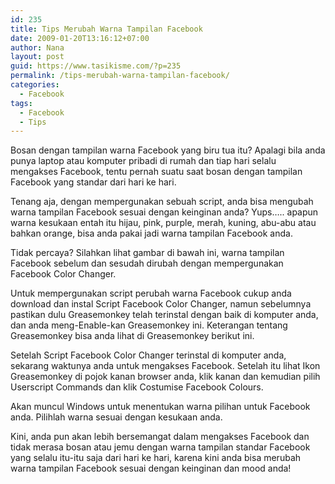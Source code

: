 ```yaml
---
id: 235
title: Tips Merubah Warna Tampilan Facebook
date: 2009-01-20T13:16:12+07:00
author: Nana
layout: post
guid: https://www.tasikisme.com/?p=235
permalink: /tips-merubah-warna-tampilan-facebook/
categories:
  - Facebook
tags:
  - Facebook
  - Tips
---
```

Bosan dengan tampilan warna Facebook yang biru tua itu? Apalagi bila anda punya laptop atau komputer pribadi di rumah dan tiap hari selalu mengakses Facebook, tentu pernah suatu saat bosan dengan tampilan Facebook yang standar dari hari ke hari.

Tenang aja, dengan mempergunakan sebuah script, anda bisa mengubah warna tampilan Facebook sesuai dengan keinginan anda? Yups….. apapun warna kesukaan entah itu hijau, pink, purple, merah, kuning, abu-abu atau bahkan orange, bisa anda pakai jadi warna tampilan Facebook anda.

Tidak percaya? Silahkan lihat gambar di bawah ini, warna tampilan Facebook sebelum dan sesudah dirubah dengan mempergunakan Facebook Color Changer.

Untuk mempergunakan script perubah warna Facebook cukup anda download dan instal Script Facebook Color Changer, namun sebelumnya pastikan dulu Greasemonkey telah terinstal dengan baik di komputer anda, dan anda meng-Enable-kan Greasemonkey ini. Keterangan tentang Greasemonkey bisa anda lihat di Greasemonkey berikut ini.

Setelah Script Facebook Color Changer terinstal di komputer anda, sekarang waktunya anda untuk mengakses Facebook. Setelah itu lihat Ikon Greasemonkey di pojok kanan browser anda, klik kanan dan kemudian pilih Userscript Commands dan klik Costumise Facebook Colours.

Akan muncul Windows untuk menentukan warna pilihan untuk Facebook anda. Pilihlah warna sesuai dengan kesukaan anda.

Kini, anda pun akan lebih bersemangat dalam mengakses Facebook dan tidak merasa bosan atau jemu dengan warna tampilan standar Facebook yang selalu itu-itu saja dari hari ke hari, karena kini anda bisa merubah warna tampilan Facebook sesuai dengan keinginan dan mood anda!

&nbsp;